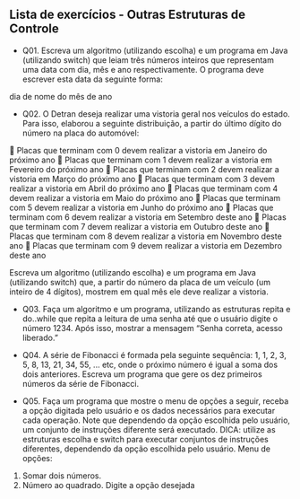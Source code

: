 ## Lista de exercícios - Outras Estruturas de Controle

- Q01. Escreva um algoritmo (utilizando escolha) e um programa em Java (utilizando switch) que leiam três números inteiros que representam uma data com dia, mês e ano respectivamente. O programa deve escrever esta data da seguinte forma: 

dia de nome do mês de ano

- Q02. O  Detran deseja realizar uma vistoria geral nos veículos do estado. Para isso, elaborou a seguinte distribuição, a partir do último dígito do número na placa do automóvel: 

 Placas que terminam com 0 devem realizar a vistoria em Janeiro 
do próximo ano 
 Placas que terminam com 1 devem realizar a vistoria em 
Fevereiro do próximo ano 
 Placas que terminam com 2 devem realizar a vistoria em Março 
do próximo ano 
 Placas que terminam com 3 devem realizar a vistoria em Abril do 
próximo ano 
 Placas que terminam com 4 devem realizar a vistoria em Maio do 
próximo ano 
 Placas que terminam com 5 devem realizar a vistoria em Junho 
do próximo ano 
 Placas que terminam com 6 devem realizar a vistoria em 
Setembro deste ano 
 Placas que terminam com 7 devem realizar a vistoria em Outubro 
deste ano 
 Placas que terminam com 8 devem realizar a vistoria em 
Novembro deste ano 
 Placas que terminam com 9 devem realizar a vistoria em 
Dezembro deste ano 

Escreva um algoritmo (utilizando escolha) e um programa em Java (utilizando 
switch) que, a partir do número da placa de um veículo (um inteiro de 4 dígitos), 
mostrem em qual mês ele deve realizar a vistoria.

- Q03.  Faça um algoritmo e um programa, utilizando as estruturas repita e do..while que repita a leitura de uma senha até que o usuário digite o número 1234. Após isso, mostrar a mensagem “Senha correta, acesso liberado.” 

- Q04. A série de Fibonacci é formada pela seguinte sequência: 1, 1, 2, 3, 5, 8, 13, 21, 34, 55, ... etc, onde o próximo número é igual a soma dos dois anteriores. Escreva um programa que gere os dez primeiros números da série de Fibonacci.

- Q05. Faça um programa que mostre o menu de opções a seguir, receba a opção digitada pelo usuário e os dados  necessários para executar cada operação. Note que dependendo da opção escolhida pelo usuário, um conjunto de instruções diferente será executado. DICA: utilize as estruturas escolha e 
switch para executar conjuntos de instruções diferentes, dependendo da opção 
escolhida pelo usuário. 
Menu de opções: 
1. Somar dois números. 
2. Número ao quadrado. 
Digite a opção desejada